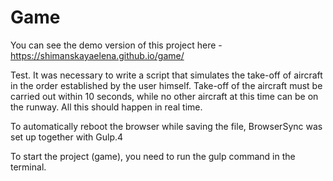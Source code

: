 # Game

You can see the demo version of this project here - https://shimanskayaelena.github.io/game/

Test. It was necessary to write a script that simulates the take-off of aircraft in the order established by the user himself. Take-off of the aircraft must be carried out within 10 seconds, while no other aircraft at this time can be on the runway. All this should happen in real time.

To automatically reboot the browser while saving the file, BrowserSync was set up together with Gulp.4

To start the project (game), you need to run the gulp command in the terminal.